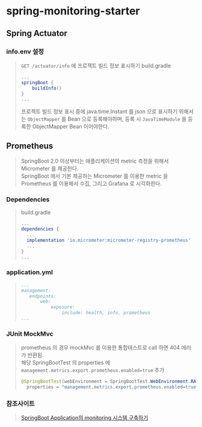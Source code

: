 # spring-monitoring-starter

## Spring Actuator
### info.env 설정
> `GET /actuator/info` 에 프로젝트 빌드 정보 표시하기
> build.gradle
> ```groovy
> ...
> springBoot {
>     buildInfo()
> }
> ...
> ```
> 프로젝트 빌드 정보 표시 중에 java.time.Instant 를 json 으로 표시하기 위해서는 `ObjectMapper` 를 Bean 으로 등록해야하며, 등록 시
> `JavaTimeModule` 을 등록한 ObjectMapper Bean 이어야한다.  

## Prometheus
> SpringBoot 2.0 이상부터는 애플리케이션의 metric 측정을 위해서 Micrometer 를 제공한다.  
> SpringBoot 에서 기본 제공하는 Micrometer 를 이용한 metric 을 Prometheus 를 이용해서 수집, 그리고 Grafana 로 시각화한다.  

### Dependencies
> build.gradle
> ```groovy
> ...
> dependencies {
>   ...
>   implementation 'io.micrometer:micrometer-registry-prometheus'
>   ...
> }
> ...
> ```

### application.yml
> ```yaml
> ...
> management:
>    endpoints:
>        web:
>            exposure:
>                include: health, info, prometheus
> ...
> ```

### JUnit MockMvc
> prometheus 의 경우 mockMvc 를 이용한 통합테스트로 call 하면 404 에러가 반환됨.  
> 해당 SpringBootTest 의 properties 에 `management.metrics.export.prometheus.enabled=true` 추가   
> ```java
> @SpringBootTest(webEnvironment = SpringBootTest.WebEnvironment.RANDOM_PORT,
>   properties = "management.metrics.export.prometheus.enabled=true")
> ```

### 참조사이트
> [SpringBoot Application의 monitoring 시스템 구축하기](https://jongmin92.github.io/2019/12/04/Spring/prometheus/)

